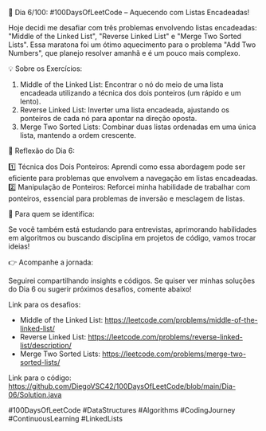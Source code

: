 🚀 Dia 6/100: #100DaysOfLeetCode – Aquecendo com Listas Encadeadas!

Hoje decidi me desafiar com três problemas envolvendo listas encadeadas: "Middle of the Linked List", "Reverse Linked List" e "Merge Two Sorted Lists". Essa maratona foi um ótimo aquecimento para o problema "Add Two Numbers", que planejo resolver amanhã e é um pouco mais complexo.

💡 Sobre os Exercícios:

1. Middle of the Linked List: Encontrar o nó do meio de uma lista encadeada utilizando a técnica dos dois ponteiros (um rápido e um lento).
2. Reverse Linked List: Inverter uma lista encadeada, ajustando os ponteiros de cada nó para apontar na direção oposta.
3. Merge Two Sorted Lists: Combinar duas listas ordenadas em uma única lista, mantendo a ordem crescente.

🌟 Reflexão do Dia 6:

1️⃣ Técnica dos Dois Ponteiros: Aprendi como essa abordagem pode ser eficiente para problemas que envolvem a navegação em listas encadeadas.  
2️⃣ Manipulação de Ponteiros: Reforcei minha habilidade de trabalhar com ponteiros, essencial para problemas de inversão e mesclagem de listas.

📌 Para quem se identifica:

Se você também está estudando para entrevistas, aprimorando habilidades em algoritmos ou buscando disciplina em projetos de código, vamos trocar ideias!

👉 Acompanhe a jornada:

Seguirei compartilhando insights e códigos. Se quiser ver minhas soluções do Dia 6 ou sugerir próximos desafios, comente abaixo!

Link para os desafios:

- Middle of the Linked List: https://leetcode.com/problems/middle-of-the-linked-list/
- Reverse Linked List: https://leetcode.com/problems/reverse-linked-list/description/
- Merge Two Sorted Lists: https://leetcode.com/problems/merge-two-sorted-lists/

Link para o código: https://github.com/DiegoVSC42/100DaysOfLeetCode/blob/main/Dia-06/Solution.java

#100DaysOfLeetCode #DataStructures #Algorithms #CodingJourney #ContinuousLearning #LinkedLists
